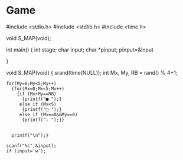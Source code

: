 # Game
#include <stdio.h>
#include <stdlib.h>
#include <time.h>

void S_MAP(void);


int main()
{
    int stage;
    char input;
    char *pinput;
    pinput=&input
  
}


void S_MAP(void)
{
    srand(time(NULL));
    int Mx, My, RB = rand() % 4+1;
    
    for(My=0;My<5;My++)
      {for(Mx=0;Mx<5;Mx++)
        {if (Mx+My==RB)
          {printf("■ ");}
         else if (Mx<5)
          {printf("□ ");}
         else if (Mx==0&&My==0)
          {printf("☆ ");}}  
         
         
      printf("\n");}
      
    scanf("%c",&input);
    if (input='w');

